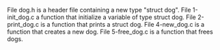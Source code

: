 File dog.h is a header file containing a new type "struct dog". File 1-init_dog.c a function that initialize a variable of type struct dog. File 2-print_dog.c is a function that prints a struct dog. File 4-new_dog.c is a function that creates a new dog. File 5-free_dog.c is a function that frees dogs.
